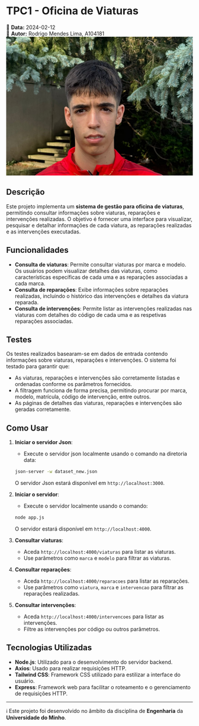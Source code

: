 # TPC1 - Oficina de Viaturas

📅 **Data:** 2024-02-12  
👤 **Autor:** Rodrigo Mendes Lima, A104181  
![Foto](../Images/foto.jpg)  

## Descrição

Este projeto implementa um **sistema de gestão para oficina de viaturas**, permitindo consultar informações sobre viaturas, reparações e intervenções realizadas. O objetivo é fornecer uma interface para visualizar, pesquisar e detalhar informações de cada viatura, as reparações realizadas e as intervenções executadas.

## Funcionalidades

- **Consulta de viaturas**: Permite consultar viaturas por marca e modelo. Os usuários podem visualizar detalhes das viaturas, como características específicas de cada uma e as reparações associadas a cada marca.
- **Consulta de reparações**: Exibe informações sobre reparações realizadas, incluindo o histórico das intervenções e detalhes da viatura reparada.
- **Consulta de intervenções**: Permite listar as intervenções realizadas nas viaturas com detalhes do código de cada uma e as respetivas reparações associadas.

## Testes

Os testes realizados basearam-se em dados de entrada contendo informações sobre viaturas, reparações e intervenções. O sistema foi testado para garantir que:

- As viaturas, reparações e intervenções são corretamente listadas e ordenadas conforme os parâmetros fornecidos.
- A filtragem funciona de forma precisa, permitindo procurar por marca, modelo, matrícula, código de intervenção, entre outros.
- As páginas de detalhes das viaturas, reparações e intervenções são geradas corretamente.

## Como Usar

1. **Iniciar o servidor Json**:
    - Execute o servidor json localmente usando o comando na diretoria data:
    ```bash
    json-server -w dataset_new.json
    ```
    O servidor Json estará disponível em `http://localhost:3000`.

2. **Iniciar o servidor**:
    - Execute o servidor localmente usando o comando:
    ```bash
    node app.js
    ```
    O servidor estará disponível em `http://localhost:4000`.

3. **Consultar viaturas**:
    - Aceda `http://localhost:4000/viaturas` para listar as viaturas.
    - Use parâmetros como `marca` e `modelo` para filtrar as viaturas.

4. **Consultar reparações**:
    - Aceda `http://localhost:4000/reparacoes` para listar as reparações.
    - Use parâmetros como `viatura`, `marca` e `intervencao` para filtrar as reparações realizadas.

5. **Consultar intervenções**:
    - Aceda `http://localhost:4000/intervencoes` para listar as intervenções.
    - Filtre as intervenções por código ou outros parâmetros.

## Tecnologias Utilizadas

- **Node.js**: Utilizado para o desenvolvimento do servidor backend.
- **Axios**: Usado para realizar requisições HTTP.
- **Tailwind CSS**: Framework CSS utilizado para estilizar a interface do usuário.
- **Express**: Framework web para facilitar o roteamento e o gerenciamento de requisições HTTP.

---

ℹ️ Este projeto foi desenvolvido no âmbito da disciplina de **Engenharia** da **Universidade do Minho**.
